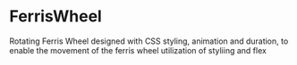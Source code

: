 # FerrisWheel
Rotating Ferris Wheel designed with CSS styling, animation and duration, to enable the movement of the ferris wheel utilization of styliing and flex
